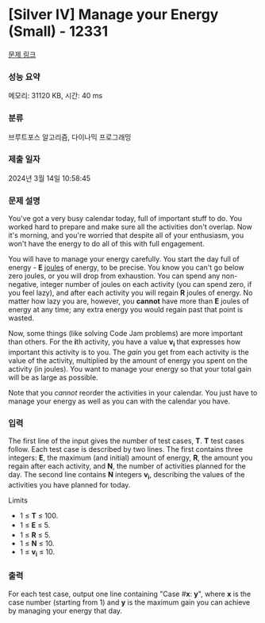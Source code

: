 # [Silver IV] Manage your Energy (Small) - 12331 

[문제 링크](https://www.acmicpc.net/problem/12331) 

### 성능 요약

메모리: 31120 KB, 시간: 40 ms

### 분류

브루트포스 알고리즘, 다이나믹 프로그래밍

### 제출 일자

2024년 3월 14일 10:58:45

### 문제 설명

<p>You've got a very busy calendar today, full of important stuff to do. You worked hard to prepare and make sure all the activities don't overlap. Now it's morning, and you're worried that despite all of your enthusiasm, you won't have the energy to do all of this with full engagement.</p>

<p>You will have to manage your energy carefully. You start the day full of energy - <strong>E</strong> <a href="http://en.wikipedia.org/wiki/Joule">joules</a> of energy, to be precise. You know you can't go below zero joules, or you will drop from exhaustion. You can spend any non-negative, integer number of joules on each activity (you can spend zero, if you feel lazy), and after each activity you will regain <strong>R</strong> joules of energy. No matter how lazy you are, however, you <strong>cannot</strong> have more than <strong>E</strong> joules of energy at any time; any extra energy you would regain past that point is wasted.</p>

<p>Now, some things (like solving Code Jam problems) are more important than others. For the <strong>i</strong>th activity, you have a value <strong>v</strong><strong><sub>i</sub></strong> that expresses how important this activity is to you. The <em>gain</em> you get from each activity is the value of the activity, multiplied by the amount of energy you spent on the activity (in joules). You want to manage your energy so that your total gain will be as large as possible.</p>

<p>Note that you <em>cannot</em> reorder the activities in your calendar. You just have to manage your energy as well as you can with the calendar you have.</p>

### 입력 

 <p>The first line of the input gives the number of test cases, <strong>T</strong>. <strong>T</strong> test cases follow. Each test case is described by two lines. The first contains three integers: <strong>E</strong>, the maximum (and initial) amount of energy, <strong>R</strong>, the amount you regain after each activity, and <strong>N</strong>, the number of activities planned for the day. The second line contains <strong>N</strong> integers <strong>v</strong><strong><sub>i</sub></strong>, describing the values of the activities you have planned for today.</p>

<p>Limits</p>

<ul>
	<li>1 ≤ <strong>T</strong> ≤ 100.</li>
	<li><span style="line-height:1.6em">1 ≤ </span><strong style="line-height:1.6em">E</strong><span style="line-height:1.6em"> ≤ 5.</span></li>
	<li>1 ≤ <strong>R</strong> ≤ 5.</li>
	<li>1 ≤ <strong>N</strong> ≤ 10.</li>
	<li>1 ≤ <strong>v</strong><strong><sub>i</sub></strong> ≤ 10.</li>
</ul>

### 출력 

 <p>For each test case, output one line containing "Case #<strong>x</strong>: <strong>y</strong>", where <strong>x</strong> is the case number (starting from 1) and <strong>y</strong> is the maximum gain you can achieve by managing your energy that day.</p>

